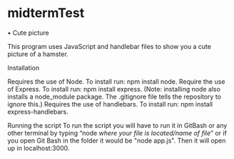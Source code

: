 # midtermTest
•	Cute picture

This program uses JavaScript and handlebar files to show you a cute picture of a hamster.

Installation

Requires the use of Node. To install run: npm install node.
Require the use of Express. To install run: npm install express.
(Note: installing node also installs a node_module package. The .gitignore file
tells the repository to ignore this.)
Requires the use of handlebars. To install run: npm install express-handlebars.

Running the script
To run the script you will have to run it in GitBash or any other terminal by typing
“node *where your file is located/name of file*” or if you open Git Bash in the folder it would be 
"node app.js".
Then it will open up in localhost:3000.
